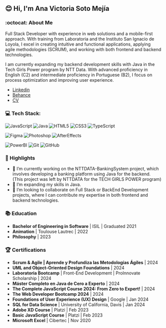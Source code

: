 ## 😊 Hi, I'm Ana Victoria Soto Mejía

### :octocat: About Me

Full Stack Developer with experience in web solutions and a mobile-first approach. With training from Laboratoria and the Instituto San Ignacio de Loyola, I excel in creating intuitive and functional applications, applying agile methodologies (SCRUM), and working with both frontend and backend technologies.

I am currently expanding my backend development skills with Java in the Tech Girls Power program by NTT Data. With advanced proficiency in English (C2) and intermediate proficiency in Portuguese (B2), I focus on process optimization and improving user experience.

- [Linkedin](https://www.linkedin.com/in/anasotomejia/)
- [Behance](https://www.behance.net/avsoto)
- [CV](https://docs.google.com/document/d/1Ee4HQ6n1Y7u6qlVV2UrQlgzOrptl1te_/edit?usp=sharing&ouid=111308656360819493585&rtpof=true&sd=true)

### 💻 Tech Stack:

![JavaScript](https://img.shields.io/badge/javascript-%23323330.svg?style=for-the-badge&logo=javascript&logoColor=%23F7DF1E) 
![Java](https://img.shields.io/badge/java-%23ED8B00.svg?style=for-the-badge&logo=openjdk&logoColor=white) 
![HTML5](https://img.shields.io/badge/html5-%23E34F26.svg?style=for-the-badge&logo=html5&logoColor=white) 
![CSS3](https://img.shields.io/badge/css3-%231572B6.svg?style=for-the-badge&logo=css3&logoColor=white)
![TypeScript](https://img.shields.io/badge/typescript-%23007ACC.svg?style=for-the-badge&logo=typescript&logoColor=white)

![Figma](https://img.shields.io/badge/figma-%23F24E1E.svg?style=for-the-badge&logo=figma&logoColor=white) 
![Photoshop](https://img.shields.io/badge/adobe%20photoshop-%2331A8FF.svg?style=for-the-badge&logo=adobe%20photoshop&logoColor=white) 
![AfterEffects](https://img.shields.io/badge/adobe%20after%20effects-%23FF61F6.svg?style=for-the-badge&logo=adobe%20after%20effects&logoColor=white) 

![PowerBI](https://img.shields.io/badge/PowerBI-F2C811?style=for-the-badge&logo=Power%20BI&logoColor=black)
![Git](https://img.shields.io/badge/git-%23F05033.svg?style=for-the-badge&logo=git&logoColor=white) 
![GitHub](https://img.shields.io/badge/github-%23121011.svg?style=for-the-badge&logo=github&logoColor=white)

### 🌟 Highlights

- 🔭 I’m currently working on the NTTDATA-BankingSystem project, which involves developing a banking platform using Java for the backend. (This project was left by NTTDATA for the TECH GIRLS POWER program)
- 🌱 I’m expanding my skills in Java.
- 🤝 I’m looking to collaborate on Full Stack or BackEnd Development projects, where I can contribute my expertise in both frontend and backend technologies.

### 📚 Education

- **Bachelor of Engineering in Software** | ISIL | Graduated 2021  
- **Animation** | Toulouse Lautrec | 2022  
- **Philosophy** | 2023

### 🏆 Certifications

- **Scrum & Agile | Aprende y Profundiza las Metodologías Ágiles** | 2024
- **UML and Object-Oriented Design Foundations** | 2024
- **Laboratoria Bootcamp** | Front-End Development | ProInnovate Scholarship | 2024  
- **Máster Completo en Java de Cero a Experto** | 2024
- **The Complete JavaScript Course 2024: From Zero to Expert!** | 2024
- **The Web Developer Bootcamp 2024** | 2024
- **Foundations of User Experience (UX) Design** | Google | Jan 2024
- **SQL for Data Science** | University of California, Davis | Jan 2024
- **Adobe XD Course** | Platzi | Feb 2023
- **Basic JavaScript Course** | Platzi | Feb 2023
- **Microsoft Excel** | Cibertec | Nov 2020
